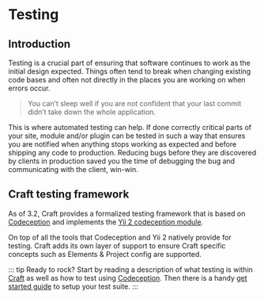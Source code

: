 # Testing

## Introduction
Testing is a crucial part of ensuring that software continues to work as the initial design expected. Things often tend to break when changing existing code bases and often not directly in the places you are working on when errors occur.

> You can’t sleep well if you are not confident that your last commit didn’t take down the whole application.

This is where automated testing can help. If done correctly critical parts of your site, module and/or plugin can be tested in such a way that ensures you are notified when anything stops working as expected and before shipping any code to production. Reducing bugs before they are discovered by clients in production saved you the time of debugging the bug and communicating with the client, win-win.

## Craft testing framework
As of 3.2, Craft provides a formalized testing framework that is based on [Codeception](https://codeception.com/) and implements the [Yii 2 codeception module](https://codeception.com/for/yii).

On top of all the tools that Codeception and Yii 2 natively provide for testing. Craft adds its own layer of support to ensure Craft specific concepts such as Elements & Project config are supported.

::: tip
Ready to rock? Start by reading a description of what testing is within [Craft](testing.md) as well as how to test using [Codeception](https://codeception.com/docs/01-Introduction). Then there is a handy [get started guide](./testing-craft/getting-started.md) to setup your test suite.
:::

